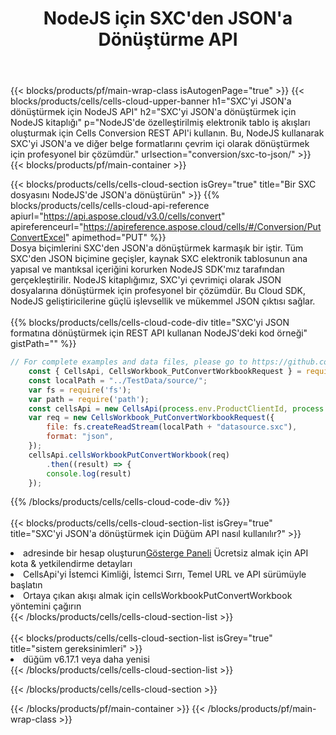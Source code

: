 ﻿---
title:  NodeJS için SXC'den JSON'a Dönüştürme API
description:  Microsoft Excel ve OpenOffice Hesaplama için Bulut API'leri ve SDK'lar Elektronik tabloyu diğer biçim dosyasına dönüştürün.
url: /tr/nodejs/conversion/sxc-to-json/
---
{{< blocks/products/pf/main-wrap-class isAutogenPage="true" >}}
{{< blocks/products/cells/cells-cloud-upper-banner h1="SXC\'yi JSON\'a dönüştürmek için NodeJS API" h2="SXC\'yi JSON\'a dönüştürmek için NodeJS kitaplığı" p="NodeJS\'de özelleştirilmiş elektronik tablo iş akışları oluşturmak için Cells Conversion REST API\'i kullanın. Bu, NodeJS kullanarak SXC\'yi JSON\'a ve diğer belge formatlarını çevrim içi olarak dönüştürmek için profesyonel bir çözümdür." urlsection="conversion/sxc-to-json/" >}}
{{< blocks/products/pf/main-container >}}

{{< blocks/products/cells/cells-cloud-section isGrey="true" title="Bir SXC dosyasını NodeJS\'de JSON\'a dönüştürün" >}}
{{% blocks/products/cells/cells-cloud-api-reference apiurl="https://api.aspose.cloud/v3.0/cells/convert" apireferenceurl="https://apireference.aspose.cloud/cells/#/Conversion/PutConvertExcel" apimethod="PUT" %}}
<br/>
Dosya biçimlerini SXC'den JSON'a dönüştürmek karmaşık bir iştir. Tüm SXC'den JSON biçimine geçişler, kaynak SXC elektronik tablosunun ana yapısal ve mantıksal içeriğini korurken NodeJS SDK'mız tarafından gerçekleştirilir. NodeJS kitaplığımız, SXC'yi çevrimiçi olarak JSON dosyalarına dönüştürmek için profesyonel bir çözümdür. Bu Cloud SDK, NodeJS geliştiricilerine güçlü işlevsellik ve mükemmel JSON çıktısı sağlar.
<br/>
<br/>
{{% blocks/products/cells/cells-cloud-code-div title="SXC\'yi JSON formatına dönüştürmek için REST API kullanan NodeJS\'deki kod örneği" gistPath="" %}}
 
```js
// For complete examples and data files, please go to https://github.com/aspose-cells-cloud/aspose-cells-cloud-node/
    const { CellsApi, CellsWorkbook_PutConvertWorkbookRequest } = require("asposecellscloud");
    const localPath = "../TestData/source/";
    var fs = require('fs');
    var path = require('path');
    const cellsApi = new CellsApi(process.env.ProductClientId, process.env.ProductClientSecret);
    var req = new CellsWorkbook_PutConvertWorkbookRequest({
        file: fs.createReadStream(localPath + "datasource.sxc"),
        format: "json",
    });
    cellsApi.cellsWorkbookPutConvertWorkbook(req)
        .then((result) => {
        console.log(result)
    });
```
 
{{% /blocks/products/cells/cells-cloud-code-div %}}
<br/>
<br/>
{{< blocks/products/cells/cells-cloud-section-list isGrey="true" title="SXC\'yi JSON\'a dönüştürmek için Düğüm API nasıl kullanılır?" >}}
<li> adresinde bir hesap oluşturun<a href="https://dashboard.aspose.cloud/">Gösterge Paneli</a> Ücretsiz almak için API kota & yetkilendirme detayları</li>
<li>CellsApi'yi İstemci Kimliği, İstemci Sırrı, Temel URL ve API sürümüyle başlatın</li>
<li>Ortaya çıkan akışı almak için cellsWorkbookPutConvertWorkbook yöntemini çağırın</li>
{{< /blocks/products/cells/cells-cloud-section-list >}}
<br/>
<br/>
{{< blocks/products/cells/cells-cloud-section-list isGrey="true" title="sistem gereksinimleri" >}}
<li>düğüm v6.17.1 veya daha yenisi</li>
{{< /blocks/products/cells/cells-cloud-section-list >}}

{{< /blocks/products/cells/cells-cloud-section >}}

{{< /blocks/products/pf/main-container >}}
{{< /blocks/products/pf/main-wrap-class >}}
